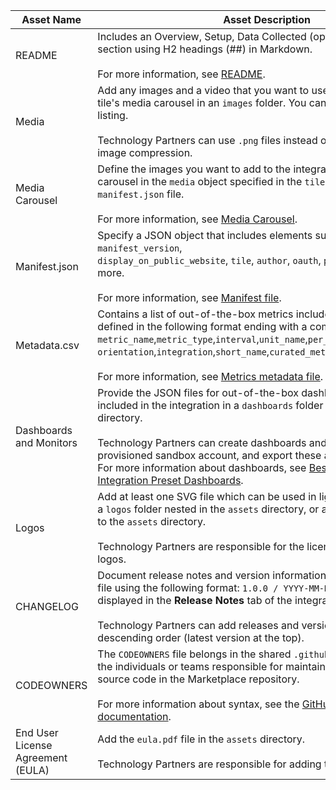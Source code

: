 | Asset Name | Asset Description |
|------------|-------------------|
| README | Includes an Overview, Setup, Data Collected (optional), and Support section using H2 headings (##) in Markdown.<br><br>For more information, see [README](#readme). |
| Media | Add any images and a video that you want to use for the integration tile's media carousel in an `images` folder. You can add one video to each listing.<br><br>Technology Partners can use `.png` files instead of `.jpg` files to reduce image compression. |
| Media Carousel | Define the images you want to add to the integration tile's media carousel in the `media` object specified in the `tile` front matter on the `manifest.json` file.<br><br>For more information, see [Media Carousel](#media-carousel). |
| Manifest.json | Specify a JSON object that includes elements such as `manifest_version`, <br>`display_on_public_website`, `tile`, `author`, `oauth`, `pricing`, `assets`, and more.<br><br>For more information, see [Manifest file](https://docs.datadoghq.com/developers/integrations/check_references/#manifest-file). |
| Metadata.csv | Contains a list of out-of-the-box metrics included in the integration defined in the following format ending with a comma: `metric_name`,`metric_type`,`interval`,`unit_name`,`per_unit_name`,`description`,<br>`orientation`,`integration`,`short_name`,`curated_metric`.<br><br>For more information, see [Metrics metadata file](https://docs.datadoghq.com/developers/integrations/check_references/#metrics-metadata-file). |
| Dashboards and Monitors | Provide the JSON files for out-of-the-box dashboards and monitors included in the integration in a `dashboards` folder nested in the `assets` directory.<br><br>Technology Partners can create dashboards and monitors in a provisioned sandbox account, and export these assets into JSON files. For more information about dashboards, see [Best Practices for Integration Preset Dashboards](https://datadoghq.dev/integrations-core/guidelines/dashboards/#best-practices). |
| Logos | Add at least one SVG file which can be used in light and dark modes in a `logos` folder nested in the `assets` directory, or add the file(s) directly to the `assets` directory. <br><br>Technology Partners are responsible for the licensing of submitted logos. |
| CHANGELOG | Document release notes and version information in the `CHANGELOG.md` file using the following format: `1.0.0 / YYYY-MM-DD`. This information is displayed in the **Release Notes** tab of the integration tile.<br><br>Technology Partners can add releases and version updates in descending order (latest version at the top). |
| CODEOWNERS | The `CODEOWNERS` file belongs in the shared `.github` directory and defines the individuals or teams responsible for maintaining the content and source code in the Marketplace repository.<br><br>For more information about syntax, see the [GitHub code owners documentation](https://docs.github.com/en/repositories/managing-your-repositorys-settings-and-features/customizing-your-repository/about-code-owners). |
| End User License Agreement (EULA) | Add the `eula.pdf` file in the `assets` directory. <br><br>Technology Partners are responsible for adding the EULA. |
